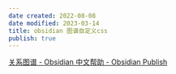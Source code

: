 ```yaml
---
date created: 2022-08-08
date modified: 2023-03-14
title: obsidian 图谱自定义css
publish: true
---
```


[关系图谱 - Obsidian 中文帮助 - Obsidian Publish](https://publish.obsidian.md/help-zh/%E6%8F%92%E4%BB%B6/%E5%85%B3%E7%B3%BB%E5%9B%BE%E8%B0%B1)
